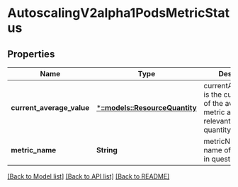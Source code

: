 # AutoscalingV2alpha1PodsMetricStatus

## Properties
Name | Type | Description | Notes
------------ | ------------- | ------------- | -------------
**current_average_value** | [***::models::ResourceQuantity**](io.k8s.apimachinery.pkg.api.resource.Quantity.md) | currentAverageValue is the current value of the average of the metric across all relevant pods (as a quantity) | [default to null]
**metric_name** | **String** | metricName is the name of the metric in question | [default to null]

[[Back to Model list]](../README.md#documentation-for-models) [[Back to API list]](../README.md#documentation-for-api-endpoints) [[Back to README]](../README.md)


